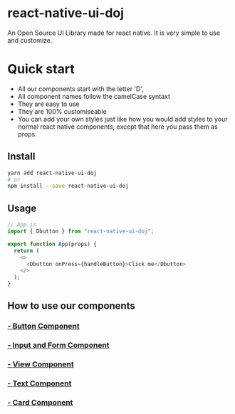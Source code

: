 # react-native-ui-doj

An Open Source UI Library made for react native. It is very simple to use and customize.

# Quick start

- All our components start with the letter 'D',
- All component names follow the camelCase syntaxt
- They are easy to use
- They are 100% customiseable
- You can add your own styles just like how you would add styles to your normal react native components, except that here you pass them as props.

## Install

```sh
yarn add react-native-ui-doj
# or
npm install --save react-native-ui-doj
```

## Usage

```js
// App.js
import { Dbutton } from "react-native-ui-doj";

export function App(props) {
  return (
    <>
      <Dbutton onPress={handleButton}>Click me</Dbutton>
    </>
  );
}
```

## How to use our components

### [ - **Button Component** ](/src/Button/docs.md)

### [ - **Input and Form Component** ](/src/Form/docs.md)

### [ - **View Component** ](/src/View/docs.md)

### [ - **Text Component** ](/src/Text/docs.md)

### [ - **Card Component** ](/src/Card/docs.md)
